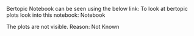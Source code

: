 Bertopic Notebook can be seen using the below link: 
To look at bertopic plots look into this notebook: Notebook

The plots are not visible. Reason: Not Known
